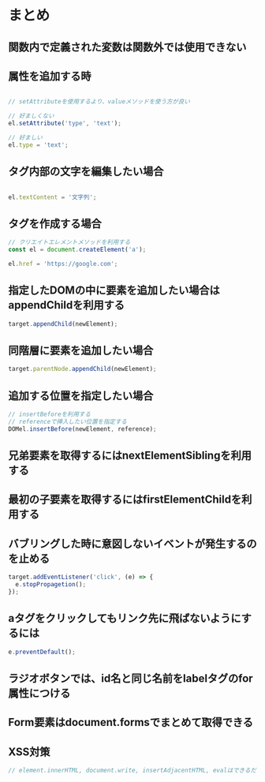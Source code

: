 # まとめ

## 関数内で定義された変数は関数外では使用できない

## 属性を追加する時

```js

// setAttributeを使用するより、valueメソッドを使う方が良い

// 好ましくない
el.setAttribute('type', 'text');

// 好ましい
el.type = 'text';
```

## タグ内部の文字を編集したい場合

```js

el.textContent = '文字列';

```

## タグを作成する場合

```js
// クリエイトエレメントメソッドを利用する
const el = document.createElement('a');

el.href = 'https://google.com';
```

## 指定したDOMの中に要素を追加したい場合はappendChildを利用する

```js
target.appendChild(newElement);
```

## 同階層に要素を追加したい場合

```js
target.parentNode.appendChild(newElement);
```

## 追加する位置を指定したい場合

```js
// insertBeforeを利用する
// referenceで挿入したい位置を指定する
DOMel.insertBefore(newElement, reference);
```

## 兄弟要素を取得するにはnextElementSiblingを利用する

## 最初の子要素を取得するにはfirstElementChildを利用する

## バブリングした時に意図しないイベントが発生するのを止める

```js
target.addEventListener('click', (e) => {
  e.stopPropagetion();
});
```

## aタグをクリックしてもリンク先に飛ばないようにするには

```js
e.preventDefault();
```

## ラジオボタンでは、id名と同じ名前をlabelタグのfor属性につける

## Form要素はdocument.formsでまとめて取得できる

## XSS対策

```js
// element.innerHTML, document.write, insertAdjacentHTML, evalはできるだけ使わない
```
